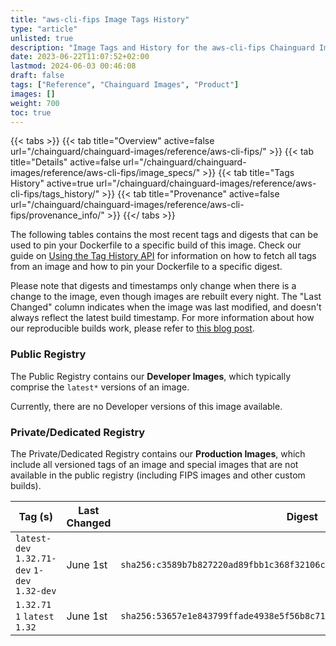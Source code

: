 ```yaml
---
title: "aws-cli-fips Image Tags History"
type: "article"
unlisted: true
description: "Image Tags and History for the aws-cli-fips Chainguard Image"
date: 2023-06-22T11:07:52+02:00
lastmod: 2024-06-03 00:46:08
draft: false
tags: ["Reference", "Chainguard Images", "Product"]
images: []
weight: 700
toc: true
---
```


{{< tabs >}}
{{< tab title="Overview" active=false url="/chainguard/chainguard-images/reference/aws-cli-fips/" >}}
{{< tab title="Details" active=false url="/chainguard/chainguard-images/reference/aws-cli-fips/image_specs/" >}}
{{< tab title="Tags History" active=true url="/chainguard/chainguard-images/reference/aws-cli-fips/tags_history/" >}}
{{< tab title="Provenance" active=false url="/chainguard/chainguard-images/reference/aws-cli-fips/provenance_info/" >}}
{{</ tabs >}}

The following tables contains the most recent tags and digests that can be used to pin your Dockerfile to a specific build of this image. Check our guide on [Using the Tag History API](/chainguard/chainguard-images/using-the-tag-history-api/) for information on how to fetch all tags from an image and how to pin your Dockerfile to a specific digest.

Please note that digests and timestamps only change when there is a change to the image, even though images are rebuilt every night. The "Last Changed" column indicates when the image was last modified, and doesn't always reflect the latest build timestamp. For more information about how our reproducible builds work, please refer to [this blog post](https://www.chainguard.dev/unchained/reproducing-chainguards-reproducible-image-builds).

### Public Registry
The Public Registry contains our **Developer Images**, which typically comprise the `latest*` versions of an image.

Currently, there are no Developer versions of this image available.

### Private/Dedicated Registry
The Private/Dedicated Registry contains our **Production Images**, which include all versioned tags of an image and special images that are not available in the public registry (including FIPS images and other custom builds).

| Tag (s)                                        | Last Changed | Digest                                                                    |
|------------------------------------------------|--------------|---------------------------------------------------------------------------|
|  `latest-dev` `1.32.71-dev` `1-dev` `1.32-dev` | June 1st     | `sha256:c3589b7b827220ad89fbb1c368f32106cdccbcda93fdcd1d33588b2c6a2f6df2` |
|  `1.32.71` `1` `latest` `1.32`                 | June 1st     | `sha256:53657e1e843799ffade4938e5f56b8c711de1d2567527a353389ebfdd964b5cc` |

